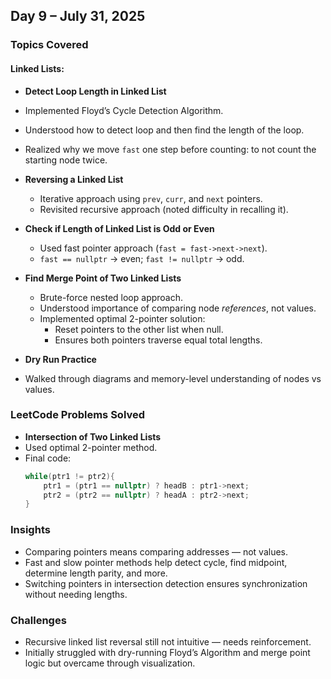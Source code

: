 ##  Day 9 – July 31, 2025

### Topics Covered

#### Linked Lists:

-  **Detect Loop Length in Linked List**
  - Implemented Floyd’s Cycle Detection Algorithm.
  - Understood how to detect loop and then find the length of the loop.
  - Realized why we move `fast` one step before counting: to not count the starting node twice.

- **Reversing a Linked List**
  - Iterative approach using `prev`, `curr`, and `next` pointers.
  - Revisited recursive approach (noted difficulty in recalling it).

- **Check if Length of Linked List is Odd or Even**
  - Used fast pointer approach (`fast = fast->next->next`).
  - `fast == nullptr` → even; `fast != nullptr` → odd.

- **Find Merge Point of Two Linked Lists**
  - Brute-force nested loop approach.
  - Understood importance of comparing node *references*, not values.
  - Implemented optimal 2-pointer solution:
    - Reset pointers to the other list when null.
    - Ensures both pointers traverse equal total lengths.

-  **Dry Run Practice**
  - Walked through diagrams and memory-level understanding of nodes vs values.

###  LeetCode Problems Solved
-  **Intersection of Two Linked Lists**
  - Used optimal 2-pointer method.
  - Final code:
    ```cpp
    while(ptr1 != ptr2){
        ptr1 = (ptr1 == nullptr) ? headB : ptr1->next;
        ptr2 = (ptr2 == nullptr) ? headA : ptr2->next;
    }
    ```

###  Insights
- Comparing pointers means comparing addresses — not values.
- Fast and slow pointer methods help detect cycle, find midpoint, determine length parity, and more.
- Switching pointers in intersection detection ensures synchronization without needing lengths.

### Challenges
- Recursive linked list reversal still not intuitive — needs reinforcement.
- Initially struggled with dry-running Floyd’s Algorithm and merge point logic but overcame through visualization.
